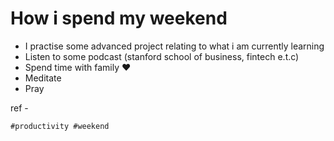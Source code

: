 # How i spend my weekend

* I practise some advanced project relating to what i am currently learning
* Listen to some podcast (stanford school of business, fintech e.t.c)
* Spend time with family ❤️
* Meditate
* Pray

ref - 

    #productivity #weekend
